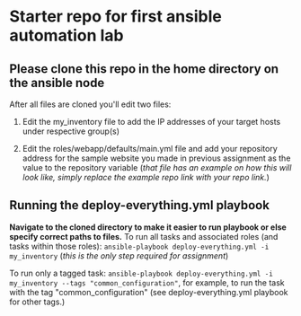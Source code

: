 # Starter repo for first ansible automation lab

## Please clone this repo in the home directory on the ansible node

After all files are cloned you'll edit two files:

1. Edit the my_inventory file to add the IP addresses of your target hosts under respective group(s)

2. Edit the roles/webapp/defaults/main.yml file and add your repository address for the sample website you made in previous assignment as the value to the repository variable (*that file has an example on how this will look like, simply replace the example repo link with your repo link.*)

## Running the deploy-everything.yml playbook

**Navigate to the cloned directory to make it easier to run playbook or else specify correct paths to files.** To run all tasks and associated roles (and tasks within those roles):
`ansible-playbook deploy-everything.yml -i my_inventory` (*this is the only step required for assignment*)

To run only a tagged task: `ansible-playbook deploy-everything.yml -i my_inventory --tags "common_configuration"`, for example, to run the task with the tag "common_configuration" (see deploy-everything.yml playbook for other tags.)
